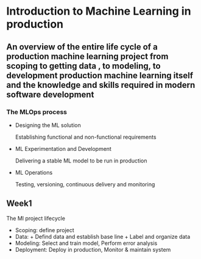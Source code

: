 # Introduction to Machine Learning in production

An overview of the entire life cycle of a production machine learning project from scoping to getting data
, to modeling, to development
production machine learning itself and the knowledge and skills required in modern software development
---

### The MLOps process

* Designing the ML solution
    
    Establishing functional and non-functional requirements


* ML Experimentation and Development
    
    Delivering a stable ML model to be run in production

* ML Operations
    
    Testing, versioning, continuous delivery and monitoring

## Week1

The Ml project lifecycle

- Scoping: define project
- Data: + Defind data and establish base line + Label and organize data
- Modeling: Select and train model, Perform error analysis
- Deployment: Deploy in production, Monitor & maintain system